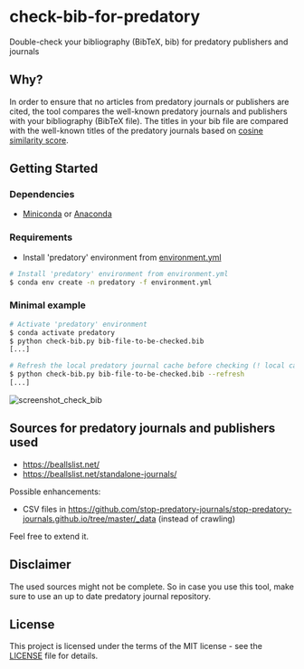 # check-bib-for-predatory
Double-check your bibliography (BibTeX, bib) for predatory publishers and journals

## Why?
In order to ensure that no articles from predatory journals or publishers are cited, the tool compares the well-known predatory journals and publishers with your bibliography (BibTeX file). The titles in your bib file are compared with the well-known titles of the predatory journals based on [cosine similarity score](https://en.wikipedia.org/wiki/Cosine_similarity). 

## Getting Started

### Dependencies

* [Miniconda](https://docs.conda.io/en/latest/miniconda.html) or [Anaconda](https://www.anaconda.com/)

### Requirements

* Install 'predatory' environment from [environment.yml](environment.yml)
```bash
# Install 'predatory' environment from environment.yml 
$ conda env create -n predatory -f environment.yml
```

### Minimal example
```bash
# Activate 'predatory' environment
$ conda activate predatory
$ python check-bib.py bib-file-to-be-checked.bib
[...]

# Refresh the local predatory journal cache before checking (! local cache will be overwritten)
$ python check-bib.py bib-file-to-be-checked.bib --refresh
[...]
```
![screenshot_check_bib](https://user-images.githubusercontent.com/8809455/63655910-274aae80-c78e-11e9-8b41-68097bee08dd.png)

## Sources for predatory journals and publishers used

* https://beallslist.net/
* https://beallslist.net/standalone-journals/

Possible enhancements:
* CSV files in https://github.com/stop-predatory-journals/stop-predatory-journals.github.io/tree/master/_data (instead of crawling)

Feel free to extend it.

## Disclaimer

The used sources might not be complete. So in case you use this tool, make sure to use an up to date predatory journal repository.

## License
This project is licensed under the terms of the MIT license - see the [LICENSE](LICENSE) file for details.
